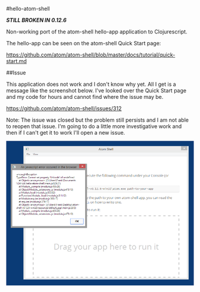 #hello-atom-shell

***STILL BROKEN IN 0.12.6***


Non-working port of the atom-shell hello-app application to Clojurescript.

The hello-app can be seen on the atom-shell Quick Start page:

https://github.com/atom/atom-shell/blob/master/docs/tutorial/quick-start.md

##Issue

This application does not work and I don't know why yet. All I get is a message
like the screenshot below. I've looked over the Quick Start page and my code for 
hours and cannot find where the issue may be.

https://github.com/atom/atom-shell/issues/312

Note: The issue was closed but the problem still persists and I am not able to
reopen that issue. I'm going to do a little more investigative work and then if I 
can't get it to work I'll open a new issue.

<img src="atom-shell-clojurescript-error.PNG" alt="Atom-Shell / Clojurescript Error" />